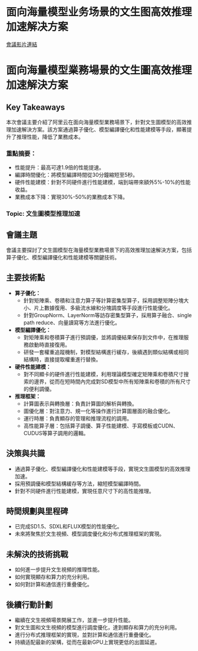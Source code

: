 # 面向海量模型业务场景的文生图高效推理加速解决方案
[會議影片連結](https://www.nvidia.com/gtc/session-catalog/?search=%E9%9D%A2%E5%90%91%E6%B5%B7%E9%87%8F%E6%A8%A1%E5%9E%8B%E4%B8%9A%E5%8A%A1%E5%9C%BA%E6%99%AF%E7%9A%84%E6%96%87%E7%94%9F%E5%9B%BE%E9%AB%98%E6%95%88%E6%8E%A8%E7%90%86%E5%8A%A0%E9%80%9F%E8%A7%A3%E5%86%B3%E6%96%B9%E6%A1%88&tab.catalogallsessionstab=16566177511100015Kus#/session/1727591250467001Ojoz)
# 面向海量模型業務場景的文生圖高效推理加速解決方案

## Key Takeaways
本次會議主要介紹了阿里云在面向海量模型業務場景下，針對文生圖模型的高效推理加速解決方案。該方案通過算子優化、模型編譯優化和性能建模等手段，顯著提升了推理性能，降低了業務成本。
### 重點摘要：
*   性能提升：最高可達1.9倍的性能提速。
*   編譯時間優化：將模型編譯時間從30分鐘縮短至5秒。
*   硬件性能建模：針對不同硬件進行性能建模，端到端帶來額外5%-10%的性能收益。
*   業務成本下降：實現30%-50%的業務成本下降。
### Topic: 文生圖模型推理加速

## 會議主題
會議主要探討了文生圖模型在海量模型業務場景下的高效推理加速解決方案，包括算子優化、模型編譯優化和性能建模等關鍵技術。

## 主要技術點
*   **算子優化：**
    *   針對矩陣乘、卷積和注意力算子等計算密集型算子，採用調整矩陣分塊大小、片上數據復用、多級流水線和分塊調度等手段進行性能優化。
    *   針對GroupNorm、LayerNorm等訪存密集型算子，採用算子融合、single path reduce、向量讀寫等方法進行優化。
*   **模型編譯優化：**
    *   對矩陣乘和卷積算子進行預調優，並將調優結果保存到文件中，在推理服務啟動時直接復用。
    *   研發一套權重追蹤機制，對模型結構進行緩存，後續遇到類似結構或相同結構時，直接提取權重進行替換。
*   **硬件性能建模：**
    *   對不同顯卡的硬件進行性能建模，利用理論模型確定矩陣乘和卷積尺寸搜索的邊界，從而在短時間內完成對SD模型中所有矩陣乘和卷積的所有尺寸的便利調優。
*   **推理框架：**
    *   計算圖表示與轉換層：負責計算圖的解析與轉換。
    *   圖優化層：對注意力、規一化等操作進行計算圖層面的融合優化。
    *   運行時層：負責顯存的管理和推理流程的調用。
    *   高性能算子層：包括算子調優、算子性能建模、手寫模板或CUDN、CUDUS等算子調用的邏輯。

## 決策與共識
*   通過算子優化、模型編譯優化和性能建模等手段，實現文生圖模型的高效推理加速。
*   採用預調優和模型結構緩存等方法，縮短模型編譯時間。
*   針對不同硬件進行性能建模，實現任意尺寸下的高性能推理。

## 時間規劃與里程碑
*   已完成SD1.5、SDXL和FLUX模型的性能優化。
*   未來將聚焦於文生視頻、模型調度優化和分布式推理框架的實現。

## 未解決的技術挑戰
*   如何進一步提升文生視頻的推理性能。
*   如何實現顯存和算力的充分利用。
*   如何對計算和通信進行重疊優化。

## 後續行動計劃
*   繼續在文生視頻場景開展工作，並進一步提升性能。
*   對文生圖和文生視頻的模型進行調度優化，達到顯存和算力的充分利用。
*   進行分布式推理框架的實現，並對計算和通信進行重疊優化。
*   持續适配最新的架構，從而在最新GPU上實現更低的出圖延遲。
